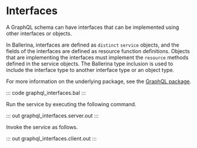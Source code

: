 # Interfaces

A GraphQL schema can have interfaces that can be implemented using other interfaces or objects. 

In Ballerina, interfaces are defined as `distinct` `service` objects, and the fields of the interfaces are defined as resource function definitions. Objects that are implementing the interfaces must implement the `resource` methods defined in the service objects.
The Ballerina type inclusion is used to include the interface type to another interface type or an object type.

For more information on the underlying package, see the [GraphQL package](https://lib.ballerina.io/ballerina/graphql/latest/).

::: code graphql_interfaces.bal :::

Run the service by executing the following command.

::: out graphql_interfaces.server.out :::

Invoke the service as follows.

::: out graphql_interfaces.client.out :::
